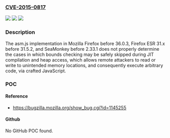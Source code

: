 ### [CVE-2015-0817](https://cve.mitre.org/cgi-bin/cvename.cgi?name=CVE-2015-0817)
![](https://img.shields.io/static/v1?label=Product&message=n%2Fa&color=blue)
![](https://img.shields.io/static/v1?label=Version&message=n%2Fa&color=blue)
![](https://img.shields.io/static/v1?label=Vulnerability&message=n%2Fa&color=brighgreen)

### Description

The asm.js implementation in Mozilla Firefox before 36.0.3, Firefox ESR 31.x before 31.5.2, and SeaMonkey before 2.33.1 does not properly determine the cases in which bounds checking may be safely skipped during JIT compilation and heap access, which allows remote attackers to read or write to unintended memory locations, and consequently execute arbitrary code, via crafted JavaScript.

### POC

#### Reference
- https://bugzilla.mozilla.org/show_bug.cgi?id=1145255

#### Github
No GitHub POC found.

